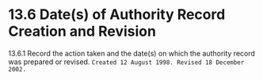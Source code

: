 # 13.6 Date(s) of Authority Record Creation and Revision

13.6.1 Record the action taken and the date(s) on which the authority record was prepared or revised.
      `Created 12 August 1998. Revised 18 December 2002.`
